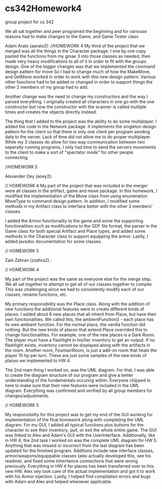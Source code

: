 # cs342Homework4
group project for cs 342

We all sat together and peer programed the beginning and for variouse reasons had to make changes to
the Game, and Game Tester class

Adam Arato (aarato2):
//HOMEWORK 4
My third of the project that we merged was all the things in the Character package.
I one by one copy pasted the functions from my gmae 3 into those classes as needed, then made
very heavy modifications to all of it in order to fit with the groups design. One of the bigger
changes was that we implemented the command design pattern for move So I had to change much of how the MakeMove,
and GetMove worked in order to work with this new design pattern. Various other functions had to be added or changed
in order to support things the other 2 members of my group had to add.

Another change was the need to change my constructors and the way I parsed everything. I originally created all
characters in one go with the one constructor but now the constructor with the scanner is called multiple times and
creates the objects directly instead.

The thing that I added to the project was the ability to do some multiplayer. I added the code in the Network package.
It implements the singleton design pattern for the client so that there is only one client per program sending 
data to the server. Lack of time did not allow me to do proper multiplayer. While my 3 classes do allow for two way 
communication between two seperatly running programs, I only had time to send the servers movements to the client to
make a sort of "spectator mode" for other people connecting.

//HOMEWORK 5


Alexander Oey (aoey2):

// HOMEWORK 4
My part of the project that was included in the merger were all classes in the artifact,
game and move package. In this homework, I modified the implementation of the Move class
from using enumeration MoveType to command design pattern. In addition, I modified some 
methods in my Artifact class to interface better with the other 2 members' classes.

I added the Armor functionality to the game and some the supporting functionalities such
as modifications to the GDF file format, the parser in the Game class for both special
Artifact and Place types, and added some methods in the Character class to 
support equipping the armor. Lastly, I added javadoc documentation for some classes.

// HOMEWORK 5


Zain Zahran (zzahra2) :

// HOMEWORK 4

My part of the project was the same as everyone else for the merge step. We all sat together to
attempt to get all of our classes together to compile. This was challenging since we had to
consistently modify each of our classes, rename functions, etc. 

My primary responsibility was the Place class. Along with the addition of new functions
the additional features were to create different kinds of places. I added about 6 new
places that all inherit from Place, but have their own functionalities. We called this,
the ambientFunction() - each place has its own ambient function. For the normal place,
the vanilla function did nothing. But the new kinds of places that extend Place overrided this
to change functionalities. For example, one of the new places is a Dark Room. The player must have
a flashlight in his/her inventory to get an output. If no flashlight exists, inventory cannot be displayed
along with the artifacts in the room. Another room, FountainRoom, is just a add-on room that
heals the player 10 hp per turn. These are just some samples of the new kinds of places we implemented
to HW 4.

The 2nd main thing I worked on, was the UML diagram. For that, I was able to create the diagram structure
of our program and give a better understanding of the fundamentals occuring within. Everyone chipped in here
to make sure that their new features were included in the UML diagram. Everything was confirmed and verified
by all group members for changes/adjustments.

// HOMEWORK 5

My responsibility for this project was to get my end of the GUI working for implementation of the final homework
along with completing the UML diagram. For my GUI, I added all typical functions plus buttons for the character 
to see their inventory, quit, or exit the whole entire game. The GUI was linked to Alex and Adam's GUI 
with the UserInterface. Additionally, like in HW 4, the 2nd task I worked on was the complete UML diagram for HW 5. 
Anything that was missed or incorrect from the last diagram has been updated for the finished program. 
Additions include new interface classes, armor/weapons/equippable classes (alex actually developed this, see his 
readme), and fixed some inheritance connections that were wrong previously. Everything in HW 4 for places has been 
transferred over to this new HW. Alex oey took care of the actual implementation and got it to work with his Armor injection.
Lastly, I helped find compilation errors and bugs with Adam and Alex and helped whenever applicable.


